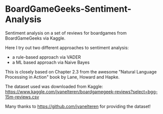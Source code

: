 # BoardGameGeeks-Sentiment-Analysis
Sentiment analysis on a set of reviews for boardgames from BoardGameGeeks via Kaggle.


Here I try out two different approaches to sentiment analysis: 
- a rule-based approach via VADER
- a ML based approach via Naive Bayes

This is closely based on Chapter 2.3 from the awesome "Natural Language Processing in Action" book by Lane, Howard and Hapke. 

The dataset used was downloaded from Kaggle: https://www.kaggle.com/jvanelteren/boardgamegeek-reviews?select=bgg-15m-reviews.csv 

Many thanks to https://github.com/jvanelteren for providing the dataset!
